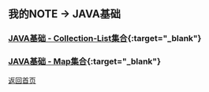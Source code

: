 
<!-- 开发笔记 - NOTE --> 

## <i class="fa fa-file-text-o" aria-hidden="true"></i>  我的NOTE -> JAVA基础

### [JAVA基础 - Collection-List集合](./Java-Collection-List.html){:target="_blank"}

### [JAVA基础 - Map集合](./Java-Map.html){:target="_blank"}

[返回首页](/)








